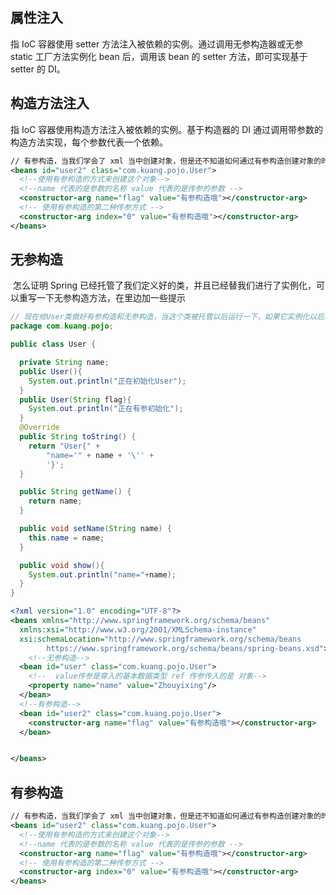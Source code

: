 ## 属性注入

指 IoC 容器使用 setter 方法注入被依赖的实例。通过调用无参构造器或无参 static 工厂方法实例化 bean 后，调用该 bean 的 setter 方法，即可实现基于 setter 的 DI。

## 构造方法注入

指 IoC 容器使用构造方法注入被依赖的实例。基于构造器的 DI 通过调用带参数的构造方法实现，每个参数代表一个依赖。

``` xml
// 有参构造，当我们学会了 xml 当中创建对象，但是还不知道如何通过有参构造创建对象的时候，可以看一下。
<beans id="user2" class="com.kuang.pojo.User">
  <!--使用有参构造的方式来创建这个对象-->
  <!--name 代表的是参数的名称 value 代表的是传参的参数 -->
  <constructor-arg name="flag" value="有参构造哦"></constructor-arg>
  <!-- 使用有参构造的第二种传参方式 -->
  <constructor-arg index="0" value="有参构造哦"></constructor-arg>
</beans>
```



## 无参构造

​	怎么证明 Spring 已经托管了我们定义好的类，并且已经替我们进行了实例化，可以重写一下无参构造方法，在里边加一些提示

```java
// 现在给User类做好有参构造和无参构造，当这个类被托管以后运行一下，如果它实例化以后就证明，走的就是那种方式
package com.kuang.pojo;

public class User {

  private String name;
  public User(){
    System.out.println("正在初始化User");
  }
  public User(String flag){
    System.out.println("正在有参初始化");
  }
  @Override
  public String toString() {
    return "User{" +
        "name='" + name + '\'' +
        '}';
  }

  public String getName() {
    return name;
  }

  public void setName(String name) {
    this.name = name;
  }

  public void show(){
    System.out.println("name="+name);
  }
}

```

```xml
<?xml version="1.0" encoding="UTF-8"?>
<beans xmlns="http://www.springframework.org/schema/beans"
  xmlns:xsi="http://www.w3.org/2001/XMLSchema-instance"
  xsi:schemaLocation="http://www.springframework.org/schema/beans
        https://www.springframework.org/schema/beans/spring-beans.xsd">
	<!--无参构造-->
  <bean id="user" class="com.kuang.pojo.User">
    <!--  value传参是穿入的基本数据类型 ref 传参传入的是 对象-->
    <property name="name" value="Zhouyixing"/>
  </bean>
  <!--有参构造-->
  <bean id="user2" class="com.kuang.pojo.User">
    <constructor-arg name="flag" value="有参构造哦"></constructor-arg>
  </bean>


</beans>
```

## 有参构造

```xml
// 有参构造，当我们学会了 xml 当中创建对象，但是还不知道如何通过有参构造创建对象的时候，可以看一下。
<beans id="user2" class="com.kuang.pojo.User">
  <!--使用有参构造的方式来创建这个对象-->
  <!--name 代表的是参数的名称 value 代表的是传参的参数 -->
  <constructor-arg name="flag" value="有参构造哦"></constructor-arg>
  <!-- 使用有参构造的第二种传参方式 -->
  <constructor-arg index="0" value="有参构造哦"></constructor-arg>
</beans>
```

